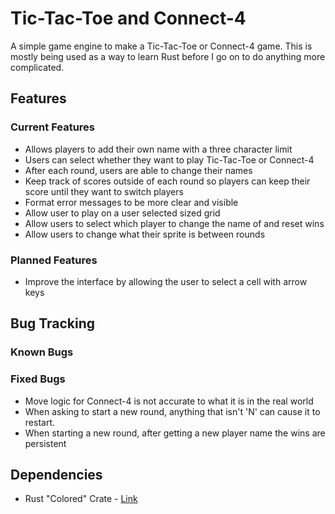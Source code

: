 # Tic-Tac-Toe and Connect-4 #

A simple game engine to make a Tic-Tac-Toe or Connect-4 game. This is mostly being used as a 
way to learn Rust before I go on to do anything more complicated.


## Features ##

### Current Features ###
* Allows players to add their own name with a three character limit
* Users can select whether they want to play Tic-Tac-Toe or Connect-4 
* After each round, users are able to change their names
* Keep track of scores outside of each round so players can keep their score until they want to switch players
* Format error messages to be more clear and visible
* Allow user to play on a user selected sized grid
* Allow users to select which player to change the name of and reset wins
* Allow users to change what their sprite is between rounds


### Planned Features ###
* Improve the interface by allowing the user to select a cell with arrow keys


## Bug Tracking ##

### Known Bugs ###


### Fixed Bugs ###
* Move logic for Connect-4 is not accurate to what it is in the real world
* When asking to start a new round, anything that isn't 'N' can cause it to restart.
* When starting a new round, after getting a new player name the wins are persistent


## Dependencies ##
* Rust "Colored" Crate - [Link](https://github.com/colored-rs/colored/tree/master?tab=readme-ov-file)